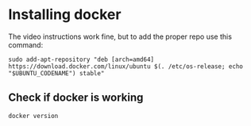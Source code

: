 # Installing docker

The video instructions work fine, but to add the proper repo use this command:

	sudo add-apt-repository "deb [arch=amd64] https://download.docker.com/linux/ubuntu $(. /etc/os-release; echo "$UBUNTU_CODENAME") stable"

## Check if docker is working

	docker version